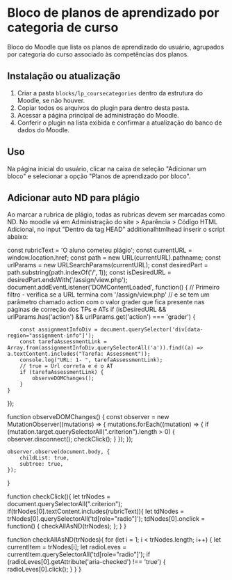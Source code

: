 # Bloco de planos de aprendizado por categoria de curso

Bloco do Moodle que lista os planos de aprendizado do usuário, agrupados por
categoria do curso associado às competências dos planos.

## Instalação ou atualização

1. Criar a pasta `blocks/lp_coursecategories` dentro da estrutura do Moodle, se
não houver.
2. Copiar todos os arquivos do plugin para dentro desta pasta.
3. Acessar a página principal de administração do Moodle.
4. Conferir o plugin na lista exibida e confirmar a atualização do banco de
dados do Moodle.

## Uso

Na página inicial do usuário, clicar na caixa de seleção "Adicionar um bloco" e
selecionar a opção "Planos de aprendizado por bloco".

## Adicionar auto ND para plágio

Ao marcar a rubrica de plágio, todas as rubricas devem ser marcadas como ND. No moodle vá em Administração do site > Aparência > Código HTML Adicional, no input "Dentro da tag HEAD" additionalhtmlhead inserir o script abaixo: 

const rubricText = 'O aluno cometeu plágio';
const currentURL = window.location.href;
const path = new URL(currentURL).pathname;
const urlParams = new URLSearchParams(currentURL);
const desiredPart = path.substring(path.indexOf('/', 1));
const isDesiredURL = desiredPart.endsWith('/assign/view.php');
document.addEventListener('DOMContentLoaded', function() {
    // Primeiro filtro - verifica se a URL termina com '/assign/view.php' 
    // e se tem um parâmetro chamado action com o valor grader que fica presente nas páginas de correção dos TPs e ATs
    if (isDesiredURL && urlParams.has('action') && urlParams.get('action') === 'grader') {

        const assignmentInfoDiv = document.querySelector('div[data-region="assignment-info"]');
        const tarefaAssessmentLink = Array.from(assignmentInfoDiv.querySelectorAll('a')).find((a) => a.textContent.includes("Tarefa: Assessment"));
        console.log("URL: 1- ", tarefaAssessmentLink);
        // true = Url correta e é o AT
        if (tarefaAssessmentLink) {                        
            observeDOMChanges();
        }
    }    
});

function observeDOMChanges() {
    const observer = new MutationObserver((mutations) => {
        mutations.forEach((mutation) => {
        if (mutation.target.querySelectorAll(".criterion").length > 0) {
            observer.disconnect();
            checkClick();
        }
        });
    });

    observer.observe(document.body, {
        childList: true,
        subtree: true,
    });
}
  
function checkClick(){
    let trNodes = document.querySelectorAll(".criterion");   
    if(trNodes[0].textContent.includes(rubricText)){
        let tdNodes = trNodes[0].querySelectorAll('td[role="radio"]');
        tdNodes[0].onclick = function() {
            checkAllAsND(trNodes);
        };
    }
}

function checkAllAsND(trNodes){
    for (let i = 1; i < trNodes.length; i++) {
        let currentItem = trNodes[i];
        let radioLeves = currentItem.querySelectorAll('td[role="radio"]');
        if (radioLeves[0].getAttribute('aria-checked') !== 'true') {
            radioLeves[0].click();
        }
    }
}